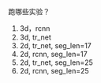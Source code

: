 跑哪些实验？  
1. 3d，rcnn
2. 3d, tr_net
3. 2d, tr_net, seg_len=17
4. 2d, rcnn, seg_len=17
5. 2d, tr_net, seg_len=25
6. 2d, rcnn, seg_len=25
